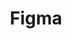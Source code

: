 ---
title: Figma
description: >-
  Figma is a cloud-based design tool for people to create, share, and test designs for websites, mobile apps, and other digital products and experiences. 
opinion: >-
  It has the following strengths:
  
  - Its version control of design artifacts
  - Easy to learn and excellent documentation and tutorials
  - Figjam whiteboarding tool facilitates team collaboration around figma artifacts

  It has the following weaknesses:

  - The way resources are organized

link: 
  - https://www.figma.com/
ring: adopt
quadrant: tools
businessModel:
  - saas
projectIds:
  - attend
  - diana-health
  - capable-health
  - cumulus
---